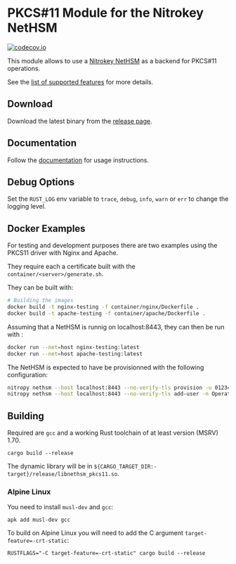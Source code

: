 # PKCS#11 Module for the Nitrokey NetHSM

[![codecov.io][codecov-badge]][codecov-url]

[codecov-badge]: https://codecov.io/gh/nitrokey/nethsm-pkcs11/branch/main/graph/badge.svg
[codecov-url]: https://app.codecov.io/gh/nitrokey/nethsm-pkcs11/tree/main

This module allows to use a [Nitrokey NetHSM](https://www.nitrokey.com/products/nethsm) as a backend for PKCS#11 operations.

See the [list of supported features](./features.md) for more details.

## Download

Download the latest binary from the [release page](https://github.com/Nitrokey/nethsm-pkcs11/releases).

## Documentation

Follow the [documentation](https://docs.nitrokey.com/nethsm/pkcs11-setup.html) for usage instructions.

## Debug Options

Set the `RUST_LOG` env variable to `trace`, `debug`, `info`, `warn` or `err` to change the logging level.

## Docker Examples

For testing and development purposes there are two examples using the PKCS11 driver with Nginx and Apache.

They require each a certificate built with the `container/<server>/generate.sh`.

They can be built with:

```bash
# Building the images 
docker build -t nginx-testing -f container/nginx/Dockerfile .
docker build -t apache-testing -f container/apache/Dockerfile .
```

Assuming that a NetHSM is runnig on localhost:8443, they can then be run with :

```bash
docker run --net=host nginx-testing:latest
docker run --net=host apache-testing:latest
```

The NetHSM is expected to have be provisionned with the following configuration:

```bash
nitropy nethsm --host localhost:8443 --no-verify-tls provision -u 0123456789 -a Administrator
nitropy nethsm --host localhost:8443 --no-verify-tls add-user -n Operator -u operator -p opPassphrase -r Operator
```

## Building

Required are `gcc` and a working Rust toolchain of at least version (MSRV) 1.70.

```
cargo build --release
```

The dynamic library will be in `${CARGO_TARGET_DIR:-target}/release/libnethsm_pkcs11.so`.

### Alpine Linux

You need to install `musl-dev` and `gcc`:

```
apk add musl-dev gcc
```

To build on Alpine Linux you will need to add the C argument `target-feature=-crt-static`:

```
RUSTFLAGS="-C target-feature=-crt-static" cargo build --release
```
